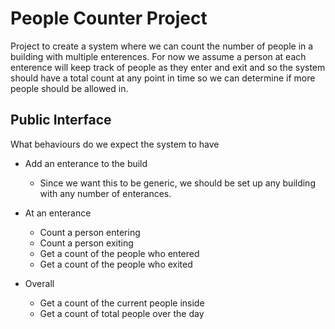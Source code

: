 # People Counter Project

Project to create a system where we can count the number of people in a building with multiple enterences. For now we assume a person at each enterence will keep track of people as they enter and exit and so the system should have a total count at any point in time so we can determine if more people should be allowed in.

## Public Interface

What behaviours do we expect the system to have

* Add an enterance to the build 
   * Since we want this to be generic, we should be set up any building with any number of enterances.
   
* At an enterance
   * Count a person entering
   * Count a person exiting
   * Get a count of the people who entered
   * Get a count of the people who exited
   
* Overall
   * Get a count of the current people inside
   * Get a count of total people over the day
